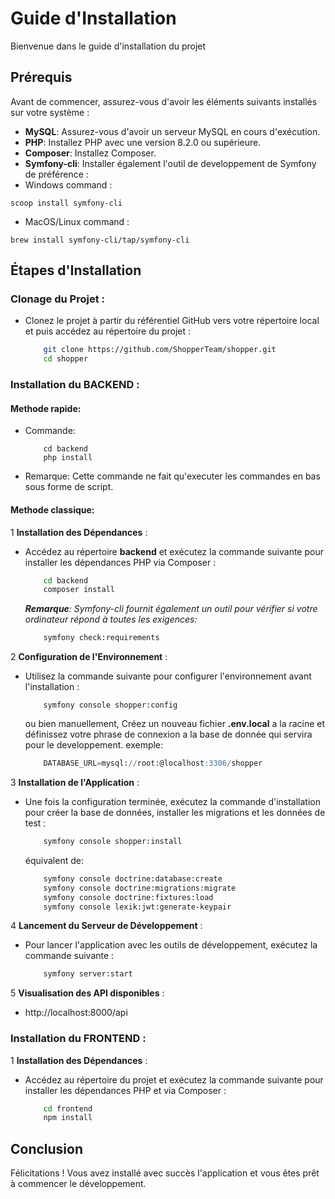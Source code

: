 # Guide d'Installation

Bienvenue dans le guide d'installation du projet

## Prérequis

Avant de commencer, assurez-vous d'avoir les éléments suivants installés sur votre système :

- **MySQL**: Assurez-vous d'avoir un serveur MySQL en cours d'exécution.
- **PHP**: Installez PHP avec une version 8.2.0 ou supérieure.
- **Composer**: Installez Composer.
- **Symfony-cli**: Installer également l'outil de developpement de Symfony de préférence :
- Windows command :
```
scoop install symfony-cli
```
- MacOS/Linux command : 
```
brew install symfony-cli/tap/symfony-cli
```

## Étapes d'Installation

### **Clonage du Projet** :
   - Clonez le projet à partir du référentiel GitHub vers votre répertoire local et puis accédez au répertoire du projet :

        ```bash
            git clone https://github.com/ShopperTeam/shopper.git
            cd shopper
        ```

### **Installation du BACKEND** :

#### Methode rapide:
*   Commande:
    ```pwsh
        cd backend
        php install
    ```
*   Remarque: Cette commande ne fait qu'executer les commandes en bas sous forme de script.


#### Methode classique:

1   **Installation des Dépendances** :

-   Accédez au répertoire **backend** et exécutez la commande suivante pour installer les dépendances PHP via Composer :
    ```bash
        cd backend
        composer install
    ```
    <i>**Remarque**: Symfony-cli fournit également un outil pour vérifier si votre ordinateur répond à toutes les exigences:</i>
    ```bash
        symfony check:requirements
    ```
2  **Configuration de l'Environnement** :

-   Utilisez la commande suivante pour configurer l'environnement avant l'installation :
    ```pwsh
        symfony console shopper:config
    ```
    ou bien manuellement, Créez un nouveau fichier **.env.local** a la racine et définissez votre phrase de connexion a la base de donnée qui servira pour le developpement.
    exemple:
    ```sql
        DATABASE_URL=mysql://root:@localhost:3306/shopper
    ```
3  **Installation de l'Application** :

-   Une fois la configuration terminée, exécutez la commande d'installation pour créer la base de données, installer les migrations et les données de test :
    ```bash
        symfony console shopper:install
    ```
    équivalent de:
    ```bash
        symfony console doctrine:database:create
        symfony console doctrine:migrations:migrate
        symfony console doctrine:fixtures:load
        symfony console lexik:jwt:generate-keypair
    ```
    
4  **Lancement du Serveur de Développement** :

-   Pour lancer l'application avec les outils de développement, exécutez la commande suivante :
    ```bash
        symfony server:start
    ```

5  **Visualisation des API disponibles** :
<!-- //TODO depuis la mise en place de l'authentification est ce toujours possible de visualiser l'api. -->
-   http://localhost:8000/api


### **Installation du FRONTEND** : 

1   **Installation des Dépendances** :

-   Accédez au répertoire du projet et exécutez la commande suivante pour installer les dépendances PHP et via Composer :
    ```bash
        cd frontend
        npm install
    ```

<!-- //TODO Angular ne semble pas utiliser les fichier .env pour gérer ces variables d'environnement. -->

<!-- 2  **Configuration de l'Environnement** :
-   Faites une copie du fichier **.env.example**, renommez le nouveau fichier en **.env.local**, puis remplissez les variables qui s'y trouvent avec vos propres variables d'environnement. -->

## Conclusion

Félicitations ! Vous avez installé avec succès l'application et vous êtes prêt à commencer le développement.

